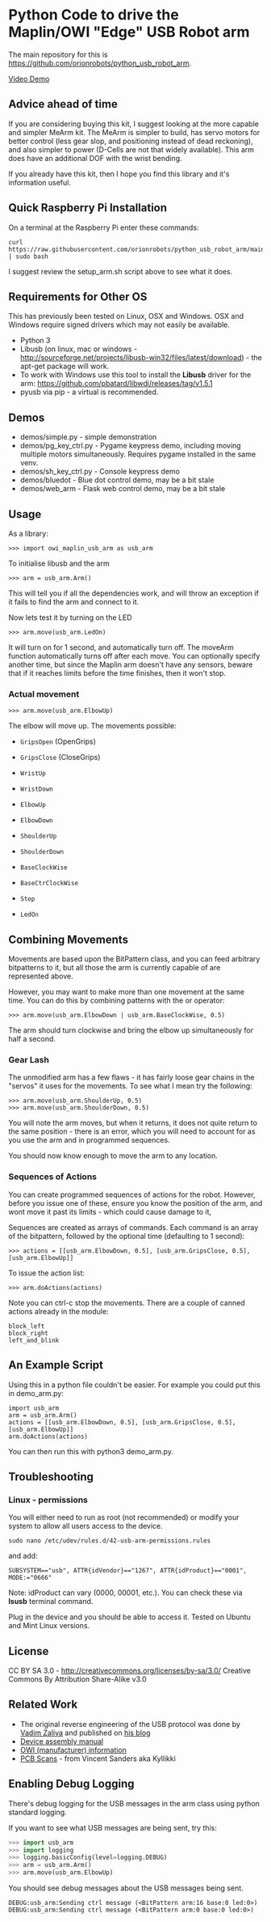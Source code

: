 # Python Code to drive the Maplin/OWI "Edge" USB Robot arm

The main repository for this is https://github.com/orionrobots/python_usb_robot_arm.

[Video Demo](https://www.youtube.com/watch?v=dAvWBOTtGnU)

## Advice ahead of time

If you are considering buying this kit, I suggest looking at the more capable and simpler MeArm kit. The MeArm is simpler to build, has servo motors for better control (less gear slop, and positioning instead of dead reckoning), and also simpler to power (D-Cells are not that widely available). This arm does have an additional DOF with the wrist bending.

If you already have this kit, then I hope you find this library and it's information useful.

## Quick Raspberry Pi Installation

On a terminal at the Raspberry Pi enter these commands:

    curl https://raw.githubusercontent.com/orionrobots/python_usb_robot_arm/main/setup_arm.sh | sudo bash

I suggest review the setup_arm.sh script above to see what it does.

## Requirements for Other OS

This has previously been tested on Linux, OSX and Windows. OSX and Windows require signed drivers which may not easily be available.

* Python 3
* Libusb (on linux, mac or windows - <http://sourceforge.net/projects/libusb-win32/files/latest/download>) - the apt-get package will work.
* To work with Windows use this tool to install the **Libusb** driver for the arm: <https://github.com/pbatard/libwdi/releases/tag/v1.5.1>
* pyusb via pip - a virtual is recommended.

## Demos

- demos/simple.py - simple demonstration
- demos/pg_key_ctrl.py - Pygame keypress demo, including moving multiple motors simultaneously. Requires pygame installed in the same venv.
- demos/sh_key_ctrl.py - Console keypress demo
- demos/bluedot - Blue dot control demo, may be a bit stale
- demos/web_arm - Flask web control demo, may be a bit stale

## Usage

As a library:

    >>> import owi_maplin_usb_arm as usb_arm

To initialise libusb and the arm

    >>> arm = usb_arm.Arm()

This will tell you if all the dependencies work, and will throw an exception if it fails to find the arm and connect
 to it.

Now lets test it by turning on the LED

    >>> arm.move(usb_arm.LedOn)

It will turn on for 1 second, and automatically turn off. The moveArm function automatically turns off after each
move. You can optionally specify another time, but since the Maplin arm doesn't have any sensors, beware that if
it reaches limits before the time finishes, then it won't stop.

### Actual movement

    >>> arm.move(usb_arm.ElbowUp)

The elbow will move up.
The movements possible:

- `GripsOpen` (OpenGrips)
- `GripsClose` (CloseGrips)
- `WristUp`
- `WristDown`
- `ElbowUp`
- `ElbowDown`
- `ShoulderUp`
- `ShoulderDown`
- `BaseClockWise`
- `BaseCtrClockWise`

- `Stop`

- `LedOn`

## Combining Movements

Movements are based upon the BitPattern class, and you can feed arbitrary bitpatterns to it, but all those the
arm is currently capable of are represented above.

However, you may want to make more than one movement at the same time. You can do this by combining patterns with the
or operator:

    >>> arm.move(usb_arm.ElbowDown | usb_arm.BaseClockWise, 0.5)

The arm should turn clockwise and bring the elbow up simultaneously for half a second.

### Gear Lash

The unmodified arm has a few flaws - it has fairly loose gear chains in the "servos" it uses for the movements.
To see what I mean try the following:

    >>> arm.move(usb_arm.ShoulderUp, 0.5)
    >>> arm.move(usb_arm.ShoulderDown, 0.5)

You will note the arm moves, but when it returns, it does not quite return to the same position - there is an error,
which you will need to account for as you use the arm and in programmed sequences.

You should now know enough to move the arm to any location.

### Sequences of Actions

You can create programmed sequences of actions for the robot. However, before you issue one of these, ensure you
know the position of the arm, and wont move it past its limits - which could cause damage to it,

Sequences are created as arrays of commands. Each command is an array of the bitpattern, followed by the
optional time (defaulting to 1 second):

    >>> actions = [[usb_arm.ElbowDown, 0.5], [usb_arm.GripsClose, 0.5], [usb_arm.ElbowUp]]

To issue the action list:

    >>> arm.doActions(actions)

Note you can ctrl-c stop the movements.
There are a couple of canned actions already in the module:

    block_left
    block_right
    left_and_blink

## An Example Script

Using this in a python file couldn't be easier. For example you could put this in demo_arm.py:

    import usb_arm
    arm = usb_arm.Arm()
    actions = [[usb_arm.ElbowDown, 0.5], [usb_arm.GripsClose, 0.5], [usb_arm.ElbowUp]]
    arm.doActions(actions)

You can then run this with python3 demo_arm.py.

## Troubleshooting

### Linux - permissions

You will either need to run as root (not recommended) or modify your system to allow all users access to the device.

    sudo nano /etc/udev/rules.d/42-usb-arm-permissions.rules

and add:

    SUBSYSTEM=="usb", ATTR{idVendor}=="1267", ATTR{idProduct}=="0001", MODE:="0666"


Note: idProduct can vary (0000, 00001, etc.).
You can check these via **lsusb** terminal command.


Plug in the device and you should be able to access it. Tested on Ubuntu and Mint Linux versions.

## License

CC BY SA 3.0 - http://creativecommons.org/licenses/by-sa/3.0/
Creative Commons By Attribution Share-Alike v3.0

## Related Work

* The original reverse engineering of the USB protocol was done by
[Vadim Zaliva](http://www.crocodile.org/lord/) and published on [his blog](http://notbrainsurgery.livejournal.com/38622.html)
* [Device assembly manual](https://www.robotpark.com/DT/PRO/91010-OWI-535%20ROBOTIC%20ARM%20EDGE%20KIT_PDF.pdf)
* [OWI (manufacturer) information](https://www.owirobots.com/store/index.php?l=product_detail&p=138)
* [PCB Scans](https://kyllikki.github.io/EdgeRobotArm/) - from Vincent Sanders aka Kyllikki

## Enabling Debug Logging

There's debug logging for the USB messages in the arm class using python standard logging.

If you want to see what USB messages are being sent, try this:

```python
>>> import usb_arm
>>> import logging
>>> logging.basicConfig(level=logging.DEBUG)
>>> arm = usb_arm.Arm()
>>> arm.move(usb_arm.ElbowUp)
```

You should see debug messages about the USB messages being sent.

```
DEBUG:usb_arm:Sending ctrl message (<BitPattern arm:16 base:0 led:0>)
DEBUG:usb_arm:Sending ctrl message (<BitPattern arm:0 base:0 led:0>)
```
